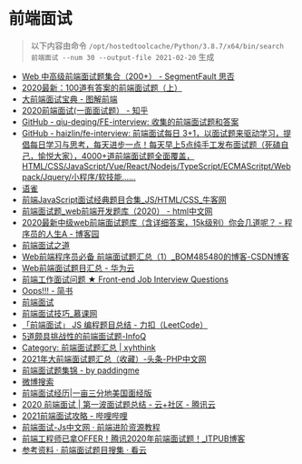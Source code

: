 
前端面试
====


> 以下内容由命令 `/opt/hostedtoolcache/Python/3.8.7/x64/bin/search 前端面试 --num 30 --output-file 2021-02-20` 生成

- [Web 中高级前端面试题集合（200+） - SegmentFault 思否](https://segmentfault.com/a/1190000021966814)
- [2020最新：100道有答案的前端面试题（上）](https://juejin.cn/post/6847902225423925255)
- [大前端面试宝典 - 图解前端](https://lucifer.ren/fe-interview/)
- [2020前端面试(一面面试题） - 知乎](https://zhuanlan.zhihu.com/p/84212558)
- [GitHub - qiu-deqing/FE-interview: 收集的前端面试题和答案](https://github.com/qiu-deqing/FE-interview)
- [GitHub - haizlin/fe-interview: 前端面试每日 3+1，以面试题来驱动学习，提倡每日学习与思考，每天进步一点！每天早上5点纯手工发布面试题（死磕自己，愉悦大家），4000+道前端面试题全面覆盖，HTML/CSS/JavaScript/Vue/React/Nodejs/TypeScript/ECMAScritpt/Webpack/Jquery/小程序/软技能……](https://github.com/haizlin/fe-interview)
- [语雀](https://www.yuque.com/nieyulin/lunpyu)
- [前端JavaScript面试经典题目合集_JS/HTML/CSS_牛客网](https://www.nowcoder.com/ta/front-end-interview)
- [前端面试题_web前端开发题库（2020） - html中文网](https://www.html.cn/interview/)
- [2020最新中级web前端面试题库（含详细答案，15k级别）你会几道呢？ - 程序员的人生A - 博客园](https://www.cnblogs.com/chengxuyuanaa/p/13084188.html)
- [前端面试之道](http://caibaojian.com/interview-map/)
- [Web前端程序员必备 前端面试题汇总（1）_BOM485480的博客-CSDN博客](https://blog.csdn.net/bom485480/article/details/108882382)
- [Web前端面试题目汇总 - 华为云](https://www.huaweicloud.com/articles/203ec35d468dceec04a4f9e220525450.html)
- [前端工作面试问题 ★ Front-end Job Interview Questions](https://h5bp.org/Front-end-Developer-Interview-Questions/translations/chinese/)
- [Oops!!! - 简书](https://www.jianshu.com/p/2f7eb1ad7174)
- [前端面试](https://lgwebdream.github.io/FE-Interview/)
- [前端面试技巧_慕课网](https://www.imooc.com/topic/webmianshi)
- [「前端面试」 JS 编程题目总结 - 力扣（LeetCode）](https://leetcode-cn.com/circle/discuss/SVKmhR/)
- [5道颇具挑战性的前端面试题-InfoQ](https://www.infoq.cn/article/0nujpxgrqrx6ss01blle)
- [Category: 前端面试题汇总 | xyhthink](https://www.xyhthink.com/categories/%E5%89%8D%E7%AB%AF%E9%9D%A2%E8%AF%95%E9%A2%98%E6%B1%87%E6%80%BB/)
- [2021年大前端面试题汇总（收藏）-头条-PHP中文网](https://www.php.cn/toutiao-415600.html)
- [前端面试题集锦 - by paddingme](https://fe.padding.me/)
- [微博搜索](https://s.weibo.com/weibo?q=%23%E5%89%8D%E7%AB%AF%E9%9D%A2%E8%AF%95%23&from=default)
- [前端面试经历|一亩三分地美国面经版](https://www.1point3acres.com/bbs/interview/google-front-end-developer-445960.html)
- [2020 前端面试 | 第一波面试题总结 - 云+社区 - 腾讯云](https://cloud.tencent.com/developer/article/1586856)
- [2021前端面试攻略 - 哔哩哔哩](https://www.bilibili.com/read/cv8062615/)
- [前端面试-Js中文网 · 前端进阶资源教程](https://www.javascriptc.com/tag/%E5%89%8D%E7%AB%AF%E9%9D%A2%E8%AF%95)
- [前端工程师已拿OFFER！腾讯2020年前端面试题！_ITPUB博客](http://blog.itpub.net/69916964/viewspace-2703243/)
- [参考资料 · 前端面试题目搜集 · 看云](https://www.kancloud.cn/digest/front-interview/86836)
